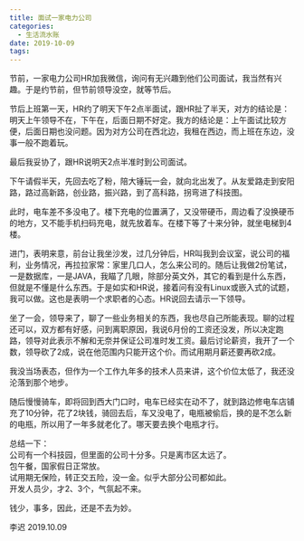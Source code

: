 ```yaml
---
title: 面试一家电力公司
categories:
  - 生活流水账
date: 2019-10-09
tags:
---
```


节前，一家电力公司HR加我微信，询问有无兴趣到他们公司面试，我当然有兴趣。于是约节前，但节前领导没空，就等节后。

<!-- more -->

节后上班第一天，HR约了明天下午2点半面试，跟HR扯了半天，对方的结论是：明天上午领导不在，下午在，后面日期不好定。我方的结论是：上午面试比较方便，后面日期也没问题。因为对方公司在西北边，我租在西边，而上班在东边，没事一般不跑着玩。  

最后我妥协了，跟HR说明天2点半准时到公司面试。  

下午请假半天，先回去吃了粉，陪大锤玩一会，就向北出发了。从友爱路走到安阳路，路过高新路，创业路，振兴路，到了高科路，拐弯进了科技图。

此时，电车差不多没电了。楼下充电的位置满了，又没带硬币，周边看了没换硬币的地方，又不能手机扫码充电，就先放着车。在楼下等了十来分钟，就坐电梯到4楼。

进门，表明来意，前台让我坐沙发，过几分钟后，HR叫我到会议室，说公司的福利，业务情况，再拉拉家常：家里几口人，怎么来公司的。随后让我做2份笔试，一是数据库，一是JAVA，我瞄了几眼，除部分英文外，其它的看到是什么东西，但就是不懂是什么东西。于是如实和HR说，接着问有没有Linux或嵌入式的试题，我可以做。这也是表明一个求职者的心态。HR说回去请示一下领导。  

坐了一会，领导来了，聊了一些业务相关的东西，我也尽自己所能表现。聊的过程还可以，双方都有好感，问到离职原因，我说6月份的工资还没发，所以决定跑路，领导对此表示不解和无奈并保证公司准时发工资。最后讨论薪资，我开了一个数，领导砍了2成，说在他范围内只能开这个价。而试用期月薪还要再砍2成。

我没当场表态，但作为一个工作九年多的技术人员来讲，这个价位太低了，我还没沦落到那个地步。  

随后慢慢骑车，即将回到西大门口时，电车已经实在动不了，就到路边修电车店铺充了10分钟，花了2块钱，骑回去后，车又没电了，电瓶被偷后，换的是不怎么新的电瓶，所以用了一年多就老化了。哪天要去换个电瓶才行。  

总结一下：  
公司有一个科技园，但里面的公司十分多。只是离市区太远了。  
包午餐，国家假日正常放。  
试用期无保险，转正交五险，没一金。似乎大部分公司都如此。  
开发人员少，才2、3个，气氛起不来。  

钱少，事多，因此，还是不去为妙。  

李迟 2019.10.09  